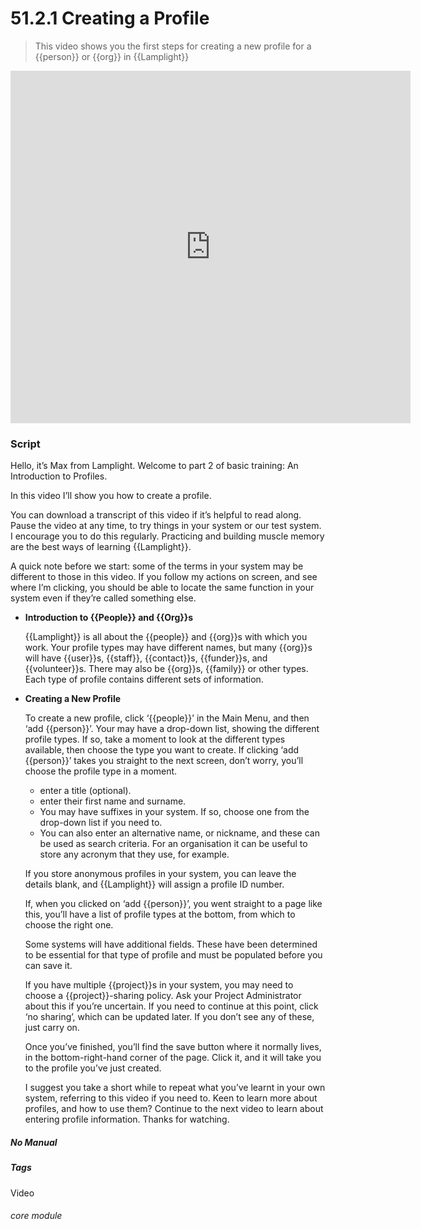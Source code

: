 # 51.2.1 Creating a Profile

> This video shows you the first steps for creating a new profile for a {{person}} or {{org}} in {{Lamplight}}

<iframe width="640" height="564" src="https://player.vimeo.com/video/279238826" frameborder="0" allowFullScreen mozallowfullscreen webkitAllowFullScreen></iframe>  
  
  
### Script  

Hello, it’s Max from Lamplight. Welcome to part 2 of basic training: An Introduction to Profiles.

In this video I’ll show you how to create a profile.

You can download a transcript of this video if it’s helpful to read along. Pause the video at any time, to try things in your system or our test system. I encourage you to do this regularly. Practicing and building muscle memory are the best ways of learning {{Lamplight}}.

A quick note before we start: some of the terms in your system may be different to those in this video. If you follow my actions on screen, and see where I’m clicking, you should be able to locate the same function in your system even if they’re called something else.

- **Introduction to {{People}} and {{Org}}s**  
   
   {{Lamplight}} is all about the {{people}} and {{org}}s with which you work.
   Your profile types may have different names, but many {{org}}s will have {{user}}s, {{staff}}, {{contact}}s, {{funder}}s, and {{volunteer}}s. There may also be {{org}}s, {{family}} or other types. Each type of profile contains different sets of information.

- **Creating a New Profile**

   To create a new profile, click ‘{{people}}’ in the Main Menu, and then ‘add {{person}}’. Your may have a drop-down list, showing the different profile types. If so, take a moment to look at the different types available, then choose the type you want to create. If clicking ‘add {{person}}’ takes you straight to the next screen, don’t worry, you’ll choose the profile type in a moment.
   - enter a title (optional).
   - enter their first name and surname.
   - You may have suffixes in your system. If so, choose one from the drop-down list if you need to.
   - You can also enter an alternative name, or nickname, and these can be used as search criteria. For an organisation it can be useful to store any acronym that they use, for example.

   If you store anonymous profiles in your system, you can leave the details blank, and {{Lamplight}} will assign a profile ID number.

   If, when you clicked on ‘add {{person}}’, you went straight to a page like this, you’ll have a list of profile types at the bottom, from which to choose the right one.

   Some systems will have additional fields. These have been determined to be essential for that type of profile and must be populated before you can save it.

   If you have multiple {{project}}s in your system, you may need to choose a {{project}}-sharing policy. Ask your Project Administrator about this if you’re uncertain. If you need to continue at this point, click ‘no sharing’, which can be updated later. If you don’t see any of these, just carry on.

   Once you’ve finished, you’ll find the save button where it normally lives, in the bottom-right-hand corner of the page. Click it, and it will take you to the profile you’ve just created.

   I suggest you take a short while to repeat what you’ve learnt in your own system, referring to this video if you need to.
Keen to learn more about profiles, and how to use them? Continue to the next video to learn about entering profile information. Thanks for watching.


##### No Manual

##### Tags
Video

###### core module
